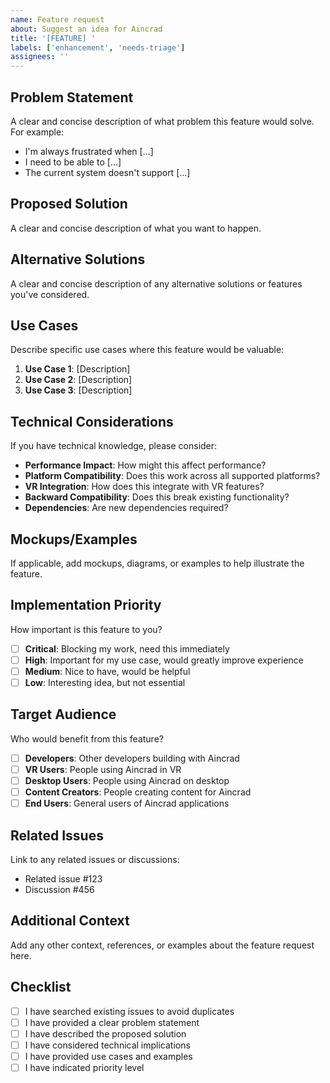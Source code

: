 ```yaml
---
name: Feature request
about: Suggest an idea for Aincrad
title: '[FEATURE] '
labels: ['enhancement', 'needs-triage']
assignees: ''
---
```


## Problem Statement

A clear and concise description of what problem this feature would solve. For example:
- I'm always frustrated when [...]
- I need to be able to [...]
- The current system doesn't support [...]

## Proposed Solution

A clear and concise description of what you want to happen.

## Alternative Solutions

A clear and concise description of any alternative solutions or features you've considered.

## Use Cases

Describe specific use cases where this feature would be valuable:

1. **Use Case 1**: [Description]
2. **Use Case 2**: [Description]
3. **Use Case 3**: [Description]

## Technical Considerations

If you have technical knowledge, please consider:

- **Performance Impact**: How might this affect performance?
- **Platform Compatibility**: Does this work across all supported platforms?
- **VR Integration**: How does this integrate with VR features?
- **Backward Compatibility**: Does this break existing functionality?
- **Dependencies**: Are new dependencies required?

## Mockups/Examples

If applicable, add mockups, diagrams, or examples to help illustrate the feature.

## Implementation Priority

How important is this feature to you?

- [ ] **Critical**: Blocking my work, need this immediately
- [ ] **High**: Important for my use case, would greatly improve experience
- [ ] **Medium**: Nice to have, would be helpful
- [ ] **Low**: Interesting idea, but not essential

## Target Audience

Who would benefit from this feature?

- [ ] **Developers**: Other developers building with Aincrad
- [ ] **VR Users**: People using Aincrad in VR
- [ ] **Desktop Users**: People using Aincrad on desktop
- [ ] **Content Creators**: People creating content for Aincrad
- [ ] **End Users**: General users of Aincrad applications

## Related Issues

Link to any related issues or discussions:
- Related issue #123
- Discussion #456

## Additional Context

Add any other context, references, or examples about the feature request here.

## Checklist

- [ ] I have searched existing issues to avoid duplicates
- [ ] I have provided a clear problem statement
- [ ] I have described the proposed solution
- [ ] I have considered technical implications
- [ ] I have provided use cases and examples
- [ ] I have indicated priority level 